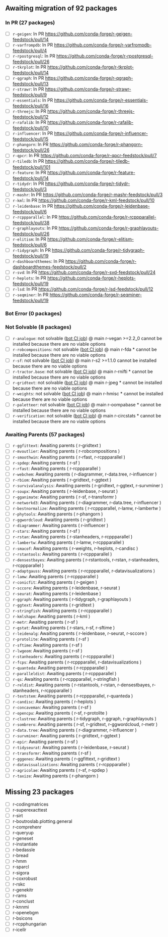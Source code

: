 ## Awaiting migration of 92 packages ##
### In PR (27 packages) ###
- [ ] `r-geigen`: In PR https://github.com/conda-forge/r-geigen-feedstock/pull/14
- [ ] `r-varfrompdb`: In PR https://github.com/conda-forge/r-varfrompdb-feedstock/pull/4
- [ ] `r-rpostgresql`: In PR https://github.com/conda-forge/r-rpostgresql-feedstock/pull/26
- [ ] `r-tkrplot`: In PR https://github.com/conda-forge/r-tkrplot-feedstock/pull/14
- [ ] `r-qgraph`: In PR https://github.com/conda-forge/r-qgraph-feedstock/pull/13
- [ ] `r-strawr`: In PR https://github.com/conda-forge/r-strawr-feedstock/pull/9
- [ ] `r-essentials`: In PR https://github.com/conda-forge/r-essentials-feedstock/pull/16
- [ ] `r-threejs`: In PR https://github.com/conda-forge/r-threejs-feedstock/pull/12
- [ ] `r-rafalib`: In PR https://github.com/conda-forge/r-rafalib-feedstock/pull/10
- [ ] `r-influencer`: In PR https://github.com/conda-forge/r-influencer-feedstock/pull/15
- [ ] `r-phangorn`: In PR https://github.com/conda-forge/r-phangorn-feedstock/pull/26
- [ ] `r-qpcr`: In PR https://github.com/conda-forge/r-qpcr-feedstock/pull/7
- [ ] `r-tiledb`: In PR https://github.com/conda-forge/r-tiledb-feedstock/pull/101
- [ ] `r-feature`: In PR https://github.com/conda-forge/r-feature-feedstock/pull/14
- [ ] `r-tidydr`: In PR https://github.com/conda-forge/r-tidydr-feedstock/pull/3
- [ ] `r-mashr`: In PR https://github.com/conda-forge/r-mashr-feedstock/pull/3
- [ ] `r-kml`: In PR https://github.com/conda-forge/r-kml-feedstock/pull/10
- [ ] `r-leidenbase`: In PR https://github.com/conda-forge/r-leidenbase-feedstock/pull/6
- [ ] `r-rcppparallel`: In PR https://github.com/conda-forge/r-rcppparallel-feedstock/pull/38
- [ ] `r-graphlayouts`: In PR https://github.com/conda-forge/r-graphlayouts-feedstock/pull/26
- [ ] `r-elitism`: In PR https://github.com/conda-forge/r-elitism-feedstock/pull/6
- [ ] `r-tidygraph`: In PR https://github.com/conda-forge/r-tidygraph-feedstock/pull/19
- [ ] `r-dashboardthemes`: In PR https://github.com/conda-forge/r-dashboardthemes-feedstock/pull/2
- [ ] `r-svd`: In PR https://github.com/conda-forge/r-svd-feedstock/pull/24
- [ ] `r-heplots`: In PR https://github.com/conda-forge/r-heplots-feedstock/pull/19
- [ ] `r-lsd`: In PR https://github.com/conda-forge/r-lsd-feedstock/pull/12
- [ ] `r-seqminer`: In PR https://github.com/conda-forge/r-seqminer-feedstock/pull/19
### Bot Error (0 packages) ###
### Not Solvable (8 packages) ###
- [ ] `r-analogue`: not solvable (<a href='https://github.com/regro/cf-scripts/actions/runs/17964384763'>bot CI job</a>) @ main  r-vegan >=2.2_0 cannot be installed because there are no viable options
- [ ] `r-robcompositions`: not solvable (<a href='https://github.com/regro/cf-scripts/actions/runs/17881632100'>bot CI job</a>) @ main  r-fda * cannot be installed because there are no viable options
- [ ] `r-sf`: not solvable (<a href='https://github.com/regro/cf-scripts/actions/runs/17940107278'>bot CI job</a>) @ main  r-s2 >=1.1.0 cannot be installed because there are no viable options
- [ ] `r-tractor.base`: not solvable (<a href='https://github.com/regro/cf-scripts/actions/runs/17959813509'>bot CI job</a>) @ main  r-rnifti * cannot be installed because there are no viable options
- [ ] `r-gridtext`: not solvable (<a href='https://github.com/regro/cf-scripts/actions/runs/17937502829'>bot CI job</a>) @ main  r-jpeg * cannot be installed because there are no viable options
- [ ] `r-weights`: not solvable (<a href='https://github.com/regro/cf-scripts/actions/runs/17882116778'>bot CI job</a>) @ main  r-hmisc * cannot be installed because there are no viable options
- [ ] `r-paletteer`: not solvable (<a href='https://github.com/regro/cf-scripts/actions/runs/17966801985'>bot CI job</a>) @ main  r-oompabase * cannot be installed because there are no viable options
- [ ] `r-verification`: not solvable (<a href='https://github.com/regro/cf-scripts/actions/runs/17882116778'>bot CI job</a>) @ main  r-circstats * cannot be installed because there are no viable options
### Awaiting Parents (57 packages) ###
- [ ] `r-ggfittext`: Awaiting parents ( r-gridtext )
- [ ] `r-mvoutlier`: Awaiting parents ( r-robcompositions )
- [ ] `r-smoothwin`: Awaiting parents ( r-rfast, r-rcppparallel )
- [ ] `r-spdep`: Awaiting parents ( r-sf )
- [ ] `r-rfast`: Awaiting parents ( r-rcppparallel )
- [ ] `r-webchem`: Awaiting parents ( r-diagrammer, r-data.tree, r-influencer )
- [ ] `r-rbiom`: Awaiting parents ( r-gridtext, r-ggtext )
- [ ] `r-survivalanalysis`: Awaiting parents ( r-gridtext, r-ggtext, r-survminer )
- [ ] `r-soupx`: Awaiting parents ( r-leidenbase, r-seurat )
- [ ] `r-gganimate`: Awaiting parents ( r-sf, r-transformr )
- [ ] `r-networkd3`: Awaiting parents ( r-diagrammer, r-data.tree, r-influencer )
- [ ] `r-bestnormalize`: Awaiting parents ( r-rcppparallel, r-lamw, r-lambertw )
- [ ] `r-phytools`: Awaiting parents ( r-phangorn )
- [ ] `r-ggwordcloud`: Awaiting parents ( r-gridtext )
- [ ] `r-diagrammer`: Awaiting parents ( r-influencer )
- [ ] `r-stars`: Awaiting parents ( r-sf )
- [ ] `r-rstan`: Awaiting parents ( r-stanheaders, r-rcppparallel )
- [ ] `r-lambertw`: Awaiting parents ( r-lamw, r-rcppparallel )
- [ ] `r-smacof`: Awaiting parents ( r-weights, r-heplots, r-candisc )
- [ ] `r-rstantools`: Awaiting parents ( r-rcppparallel )
- [ ] `r-densestbayes`: Awaiting parents ( r-rstantools, r-rstan, r-stanheaders, r-rcppparallel )
- [ ] `r-adaptgauss`: Awaiting parents ( r-rcppparallel, r-datavisualizations )
- [ ] `r-lamw`: Awaiting parents ( r-rcppparallel )
- [ ] `r-conicfit`: Awaiting parents ( r-geigen )
- [ ] `r-sccore`: Awaiting parents ( r-leidenbase, r-seurat )
- [ ] `r-seurat`: Awaiting parents ( r-leidenbase )
- [ ] `r-ggraph`: Awaiting parents ( r-tidygraph, r-graphlayouts )
- [ ] `r-ggtext`: Awaiting parents ( r-gridtext )
- [ ] `r-stringfish`: Awaiting parents ( r-rcppparallel )
- [ ] `r-kmlshape`: Awaiting parents ( r-kml )
- [ ] `r-metr`: Awaiting parents ( r-sf )
- [ ] `r-gstat`: Awaiting parents ( r-stars, r-sf, r-sftime )
- [ ] `r-leidenalg`: Awaiting parents ( r-leidenbase, r-seurat, r-sccore )
- [ ] `r-protolite`: Awaiting parents ( r-sf )
- [ ] `r-sftime`: Awaiting parents ( r-sf )
- [ ] `r-lwgeom`: Awaiting parents ( r-sf )
- [ ] `r-stanheaders`: Awaiting parents ( r-rcppparallel )
- [ ] `r-fcps`: Awaiting parents ( r-rcppparallel, r-datavisualizations )
- [ ] `r-quanteda`: Awaiting parents ( r-rcppparallel )
- [ ] `r-paralleldist`: Awaiting parents ( r-rcppparallel )
- [ ] `r-qs`: Awaiting parents ( r-rcppparallel, r-stringfish )
- [ ] `r-reldist`: Awaiting parents ( r-rstantools, r-rstan, r-densestbayes, r-stanheaders, r-rcppparallel )
- [ ] `r-textstem`: Awaiting parents ( r-rcppparallel, r-quanteda )
- [ ] `r-candisc`: Awaiting parents ( r-heplots )
- [ ] `r-concaveman`: Awaiting parents ( r-sf )
- [ ] `r-opencpu`: Awaiting parents ( r-sf, r-protolite )
- [ ] `r-clustree`: Awaiting parents ( r-tidygraph, r-ggraph, r-graphlayouts )
- [ ] `r-sombrero`: Awaiting parents ( r-sf, r-gridtext, r-ggwordcloud, r-metr )
- [ ] `r-data.tree`: Awaiting parents ( r-diagrammer, r-influencer )
- [ ] `r-survminer`: Awaiting parents ( r-gridtext, r-ggtext )
- [ ] `r-epir`: Awaiting parents ( r-sf )
- [ ] `r-tidyseurat`: Awaiting parents ( r-leidenbase, r-seurat )
- [ ] `r-transformr`: Awaiting parents ( r-sf )
- [ ] `r-gggenes`: Awaiting parents ( r-ggfittext, r-gridtext )
- [ ] `r-datavisualizations`: Awaiting parents ( r-rcppparallel )
- [ ] `r-agricolae`: Awaiting parents ( r-sf, r-spdep )
- [ ] `r-taxize`: Awaiting parents ( r-phangorn )
## Missing 23 packages ##
- [ ] r-codingmatrices
- [ ] r-superexacttest
- [ ] r-sirt
- [ ] r-boutroslab.plotting.general
- [ ] r-comprehenr
- [ ] r-queryup
- [ ] r-geneset
- [ ] r-instantiate
- [ ] r-bedassle
- [ ] r-bread
- [ ] r-hmm
- [ ] r-sparcl
- [ ] r-sigora
- [ ] r-coxrobust
- [ ] r-rskc
- [ ] r-genekitr
- [ ] r-rams
- [ ] r-conclust
- [ ] r-knnmi
- [ ] r-openebgm
- [ ] r-bsicons
- [ ] r-rcpphungarian
- [ ] r-icellr
